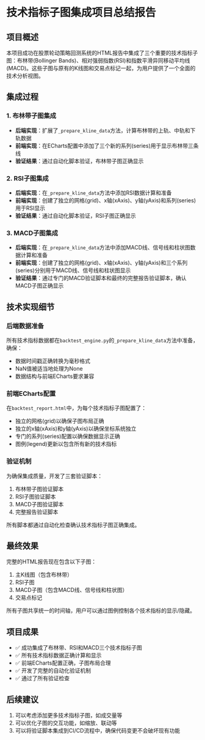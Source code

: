 # 技术指标子图集成项目总结报告

## 项目概述

本项目成功在股票轮动策略回测系统的HTML报告中集成了三个重要的技术指标子图：布林带(Bollinger Bands)、相对强弱指数(RSI)和指数平滑异同移动平均线(MACD)。这些子图与原有的K线图和交易点标记一起，为用户提供了一个全面的技术分析视图。

## 集成过程

### 1. 布林带子图集成
- **后端实现**：扩展了`_prepare_kline_data`方法，计算布林带的上轨、中轨和下轨数据
- **前端实现**：在ECharts配置中添加了三个新的系列(series)用于显示布林带三条线
- **验证结果**：通过自动化脚本验证，布林带子图正确显示

### 2. RSI子图集成
- **后端实现**：在`_prepare_kline_data`方法中添加RSI数据计算和准备
- **前端实现**：创建了独立的网格(grid)、x轴(xAxis)、y轴(yAxis)和系列(series)用于RSI显示
- **验证结果**：通过自动化脚本验证，RSI子图正确显示

### 3. MACD子图集成
- **后端实现**：在`_prepare_kline_data`方法中添加MACD线、信号线和柱状图数据计算和准备
- **前端实现**：创建了独立的网格(grid)、x轴(xAxis)、y轴(yAxis)和三个系列(series)分别用于MACD线、信号线和柱状图显示
- **验证结果**：通过专门的MACD验证脚本和最终的完整报告验证脚本，确认MACD子图正确显示

## 技术实现细节

### 后端数据准备
所有技术指标数据都在`backtest_engine.py`的`_prepare_kline_data`方法中准备，确保：
- 数据时间戳正确转换为毫秒格式
- NaN值被适当地处理为None
- 数据结构与前端ECharts要求兼容

### 前端ECharts配置
在`backtest_report.html`中，为每个技术指标子图配置了：
- 独立的网格(grid)以确保子图布局正确
- 独立的x轴(xAxis)和y轴(yAxis)以确保坐标系统独立
- 专门的系列(series)配置以确保数据显示正确
- 图例(legend)更新以包含所有新的技术指标

### 验证机制
为确保集成质量，开发了三套验证脚本：
1. 布林带子图验证脚本
2. RSI子图验证脚本
3. MACD子图验证脚本
4. 完整报告验证脚本

所有脚本都通过自动化检查确认技术指标子图正确集成。

## 最终效果

完整的HTML报告现在包含以下子图：
1. 主K线图（包含布林带）
2. RSI子图
3. MACD子图（包含MACD线、信号线和柱状图）
4. 交易点标记

所有子图共享统一的时间轴，用户可以通过图例控制各个技术指标的显示/隐藏。

## 项目成果

- ✅ 成功集成了布林带、RSI和MACD三个技术指标子图
- ✅ 所有技术指标数据正确计算和显示
- ✅ 前端ECharts配置正确，子图布局合理
- ✅ 开发了完整的自动化验证机制
- ✅ 通过了所有验证检查

## 后续建议

1. 可以考虑添加更多技术指标子图，如成交量等
2. 可以优化子图的交互功能，如缩放、联动等
3. 可以将验证脚本集成到CI/CD流程中，确保代码变更不会破坏现有功能
